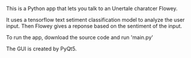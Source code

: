This is a Python app that lets you talk to an Unertale charatcer Flowey.

It uses a tensorflow text setiment classification model to analyze the user input. Then Flowey gives a reponse based on the sentiment of the input.

To run the app, download the source code and run 'main.py'

The GUI is created by PyQt5.
